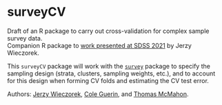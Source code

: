 # surveyCV

Draft of an R package to carry out cross-validation for complex sample survey data.  
Companion R package to [work presented at SDSS 2021](https://ww2.amstat.org/meetings/sdss/2021/onlineprogram/AbstractDetails.cfm?AbstractID=309674) by Jerzy Wieczorek.

This `surveyCV` package will work with the [`survey`](https://cran.r-project.org/web/packages/survey/index.html) package to specify the sampling design
(strata, clusters, sampling weights, etc.),
and to account for this design when forming CV folds and estimating the CV test error.

Authors: [Jerzy Wieczorek](https://github.com/civilstat), [Cole Guerin](https://github.com/cole164), and [Thomas McMahon](https://github.com/twmcma21).

